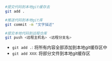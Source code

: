 ```bash
#提交代码到本地git缓存去
git add .

#推送代码到本地git库
git commit -m "文字描述"

#提交本地代码到远程仓库
git push <远程主机名> <远程分支名>
```

- `git add .`: 将所有内容全部添加到本地git缓存区中
- `git add XXX`: 将部分文件到本地git缓存区
